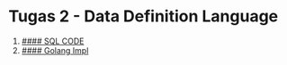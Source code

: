# Tugas 2 - Data Definition Language

1. [#### SQL CODE](./225150600111031_DevanFerrel_Tugas2.sql)
2. [#### Golang Impl](./penjualandvd-goimpl/)